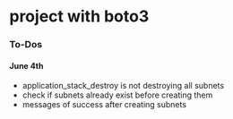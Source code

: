 # project with boto3

### To-Dos

#### June 4th
- application_stack_destroy is not destroying all subnets
- check if subnets already exist before creating them
- messages of success after creating subnets